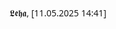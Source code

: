 𝕷𝖊𝖍𝖆, [11.05.2025 14:41]
<!DOCTYPE html>
<html lang="ru">
<head>
    <meta charset="UTF-8">
    <meta name="viewport" content="width=device-width, initial-scale=1.0">
    <title>Парные и непарные HTML-теги</title>
    <style>
        /* Общие стили */
        * {
            margin: 0;
            padding: 0;
            box-sizing: border-box;
            font-family: 'Segoe UI', Tahoma, Geneva, Verdana, sans-serif;
        }
        
        body {
            background: linear-gradient(135deg, #f8fcff, #e6f0fa);
            min-height: 100vh;
            display: flex;
            flex-direction: column;
            align-items: center;
            justify-content: center;
            padding: 20px;
            overflow: hidden;
            position: relative;
        }
        
        /* Летающие эмодзи */
        .floating-emoji {
            position: fixed;
            font-size: 24px;
            z-index: 1;
            pointer-events: none;
            opacity: 0.7;
            animation: float 15s infinite linear;
        }
        
        @keyframes float {
            0%, 100% {
                transform: translate(0, 0) rotate(0deg);
            }
            25% {
                transform: translate(20px, 20px) rotate(10deg);
            }
            50% {
                transform: translate(40px, 0) rotate(0deg);
            }
            75% {
                transform: translate(20px, -20px) rotate(-10deg);
            }
        }
        
        /* Позиции для эмодзи */
        .emoji1 { top: 10%; left: 5%; animation-duration: 18s; }
        .emoji2 { top: 20%; right: 5%; animation-duration: 22s; animation-delay: 2s; }
        .emoji3 { bottom: 15%; left: 10%; animation-duration: 20s; animation-delay: 1s; }
        .emoji4 { bottom: 25%; right: 8%; animation-duration: 25s; animation-delay: 3s; }
        .emoji5 { top: 30%; left: 8%; animation-duration: 17s; animation-delay: 4s; }
        .emoji6 { top: 15%; right: 10%; animation-duration: 19s; animation-delay: 5s; }
        
        /* Центральный контейнер */
        .main-container {
            width: 100%;
            max-width: 900px;
            background-color: white;
            border-radius: 15px;
            box-shadow: 0 5px 15px rgba(173, 216, 230, 0.3);
            overflow: hidden;
            display: flex;
            flex-direction: column;
            min-height: 600px;
            border: 1px solid #d1e3f6;
            position: relative;
            z-index: 10;
        }
        
        /* Остальные стили остаются без изменений */
        .header {
            background: linear-gradient(135deg, #a8c6fa, #e0e9ff);
            color: #2a4a7a;
            padding: 30px;
            text-align: center;
            border-bottom: 1px solid #d1e3f6;
        }
        
        .header h1 {
            font-size: 2.2rem;
            margin-bottom: 10px;
            text-shadow: 1px 1px 2px rgba(255,255,255,0.5);
        }
        
        .header p {
            color: #4a6b9b;
        }
        
        .navigation {
            display: flex;
            background-color: #f0f7ff;
            border-bottom: 1px solid #d1e3f6;
        }
        
        .nav-btn {
            flex: 1;
            text-align: center;
            padding: 15px;
            cursor: pointer;
            font-weight: 600;
            color: #4a6b9b;
            transition: all 0.3s;
            border-bottom: 3px solid transparent;
        }
        
        .nav-btn:hover {
            background-color: #e0e9ff;
            color: #2a4a7a;
        }
        
        .nav-btn.active {
            color: #2a4a7a;
            border-bottom: 3px solid #7aa1f7;
            background-color: white;
        }
        
        .content-area {
            flex: 1;
            padding: 30px;
            overflow-y: auto;
            display: none;
            background-color: white;
        }
        
        .content-area.active {
            display: block;
            animation: fadeIn 0.5s ease;
        }
        
        @keyframes fadeIn {
            from { opacity: 0; }

𝕷𝖊𝖍𝖆, [11.05.2025 14:41]
{

𝕷𝖊𝖍𝖆, [11.05.2025 14:41]
з <strong>открывающего</strong> и <strong>закрывающего</strong> тегов, между которыми размещается содержимое.</p>
            
            <div class="code-example">
                &lt;открывающий_тег&gt;Содержимое&lt;/закрывающий_тег&gt;
            </div>
            
            <h3>Основные парные теги:</h3>
            
            <table>
                <tr>
                    <th>Тег</th>
                    <th>Описание</th>
                    <th>Пример</th>
                </tr>
                <tr>
                    <td><code>&lt;html&gt;&lt;/html&gt;</code></td>
                    <td>Корневой элемент HTML-документа</td>
                    <td><code>&lt;html&gt;...весь документ...&lt;/html&gt;</code></td>
                </tr>
                <tr>
                    <td><code>&lt;head&gt;&lt;/head&gt;</code></td>
                    <td>Содержит метаинформацию о документе</td>
                    <td><code>&lt;head&gt;&lt;title&gt;Заголовок&lt;/title&gt;&lt;/head&gt;</code></td>
                </tr>
                <tr>
                    <td><code>&lt;body&gt;&lt;/body&gt;</code></td>
                    <td>Содержит видимое содержимое страницы</td>
                    <td><code>&lt;body&gt;&lt;h1&gt;Заголовок&lt;/h1&gt;&lt;/body&gt;</code></td>
                </tr>
                <tr>
                    <td><code>&lt;div&gt;&lt;/div&gt;</code></td>
                    <td>Блочный контейнер для элементов</td>
                    <td><code>&lt;div&gt;Группа элементов&lt;/div&gt;</code></td>
                </tr>
                <tr>
                    <td><code>&lt;p&gt;&lt;/p&gt;</code></td>
                    <td>Абзац текста</td>
                    <td><code>&lt;p&gt;Это абзац.&lt;/p&gt;</code></td>
                </tr>
            </table>
            
            <p class="highlight">Важно: Закрывающий тег обычно совпадает с открывающим, но с добавлением слэша <code>/</code> перед именем тега.</p>
        </div>
        
        <div id="unpaired" class="content-area">
            <h2>Непарные теги</h2>
            <p>Непарные теги (или одиночные теги) не имеют закрывающего тега и обычно используются для вставки отдельных элементов или метаинформации.</p>
            
            <div class="code-example">
                &lt;тег&gt;  или  &lt;тег /&gt;
            </div>
            
            <h3>Основные непарные теги:</h3>
            
            <table>
                <tr>
                    <th>Тег</th>
                    <th>Описание</th>
                    <th>Пример</th>
                </tr>
                <tr>
                    <td><code>&lt;img&gt;</code></td>
                    <td>Вставка изображения</td>
                    <td><code>&lt;img src="image.jpg" alt="Описание"&gt;</code></td>
                </tr>
                <tr>
                    <td><code>&lt;br&gt;</code></td>
                    <td>Перенос строки</td>
                    <td><code>Текст&lt;br&gt;на новой строке</code></td>
                </tr>
                <tr>
                    <td><code>&lt;hr&gt;</code></td>
                    <td>Горизонтальная линия</td>
                    <td><code>&lt;hr&gt;</code></td>
                </tr>
                <tr>
                    <td><code>&lt;input&gt;</code></td>
                    <td>Поле ввода формы</td>
                    <td><code>&lt;input type="text"&gt;</code></td>
                </tr>
                <tr>
                    <td><code>&lt;meta&gt;</code></td>
                    <td>Метаинформация о документе</td>
                    <td><code>&lt;meta charset="UTF-8"&gt;</code></td>
                </tr>
            </table>
            
            <p>В XHTML одиночные теги записываются с закрывающим слэшем: <code>&lt;img /&gt;</code>, <code>&lt;br /&gt;</code>, но в HTML5 это необязательно.</p>
        </div>
        
        <div id="difference" class="content-area">
            <h2>Различия между парными и непарными тегами</h2>
            
            <table>
                <tr>

𝕷𝖊𝖍𝖆, [11.05.2025 14:41]
<th>Характеристика</th>
                    <th>Парные теги</th>
                    <th>Непарные теги</th>
                </tr>
                <tr>
                    <td>Синтаксис</td>
                    <td>Имеют открывающий и закрывающий тег</td>
                    <td>Состоят только из одного тега</td>
                </tr>
                <tr>
                    <td>Содержимое</td>
                    <td>Могут содержать текст или другие элементы</td>
                    <td>Не содержат содержимого</td>
                </tr>
                <tr>
                    <td>Назначение</td>
                    <td>Для структурирования и группировки контента</td>
                    <td>Для вставки отдельных элементов или метаинформации</td>
                </tr>
                <tr>
                    <td>Примеры</td>
                    <td><code>&lt;div&gt;</code>, <code>&lt;p&gt;</code>, <code>&lt;span&gt;</code></td>
                    <td><code>&lt;img&gt;</code>, <code>&lt;br&gt;</code>, <code>&lt;input&gt;</code></td>
                </tr>
            </table>
        </div>
        
        <div id="examples" class="content-area">
            <h2>Примеры использования</h2>
            
            <h3>Пример с парными тегами:</h3>
            <div class="code-example">
                &lt;!DOCTYPE html&gt;<br>
                &lt;html&gt;<br>
                &nbsp;&nbsp;&lt;head&gt;<br>
                &nbsp;&nbsp;&nbsp;&nbsp;&lt;title&gt;Моя страница&lt;/title&gt;<br>
                &nbsp;&nbsp;&lt;/head&gt;<br>
                &nbsp;&nbsp;&lt;body&gt;<br>
                &nbsp;&nbsp;&nbsp;&nbsp;&lt;h1&gt;Заголовок&lt;/h1&gt;<br>
                &nbsp;&nbsp;&nbsp;&nbsp;&lt;p&gt;Это абзац текста.&lt;/p&gt;<br>
                &nbsp;&nbsp;&lt;/body&gt;<br>
                &lt;/html&gt;
            </div>
            
            <h3>Пример с непарными тегами:</h3>
            <div class="code-example">
                &lt;!DOCTYPE html&gt;<br>
                &lt;html&gt;<br>
                &nbsp;&nbsp;&lt;head&gt;<br>
                &nbsp;&nbsp;&nbsp;&nbsp;&lt;meta charset="UTF-8"&gt;<br>
                &nbsp;&nbsp;&nbsp;&nbsp;&lt;title&gt;Страница с изображением&lt;/title&gt;<br>
                &nbsp;&nbsp;&lt;/head&gt;<br>
                &nbsp;&nbsp;&lt;body&gt;<br>
                &nbsp;&nbsp;&nbsp;&nbsp;&lt;h1&gt;Фотография&lt;/h1&gt;<br>
                &nbsp;&nbsp;&nbsp;&nbsp;&lt;img src="photo.jpg" alt="Мое фото"&gt;<br>
                &nbsp;&nbsp;&nbsp;&nbsp;&lt;p&gt;Первая строка&lt;br&gt;Вторая строка&lt;/p&gt;<br>
                &nbsp;&nbsp;&lt;/body&gt;<br>
                &lt;/html&gt;
            </div>
        </div>
        
        <!-- Подвал -->
        <div class="footer">
            © 2023 Руководство по HTML-тегам | Все права защищены
        </div>
    </div>

    <script>
        // JavaScript для переключения между разделами
        document.addEventListener('DOMContentLoaded', function() {
            const buttons = document.querySelectorAll('.nav-btn');
            const sections = document.querySelectorAll('.content-area');
            
            buttons.forEach(button => {
                button.addEventListener('click', function() {
                    // Удаляем активный класс у всех кнопок и секций
                    buttons.forEach(btn => btn.classList.remove('active'));
                    sections.forEach(section => section.classList.remove('active'));
                    
                    // Добавляем активный класс к текущей кнопке
                    this.classList.add('active');
                    
                    // Находим и показываем соответствующую секцию
                    const targetId = this.getAttribute('data-target');
                    document.getElementById(targetId).classList.add('active');
                });
            });
            
            // Дополнительная анимация для эмодзи
            const emojis = ['✨', '💻', '🔗', '📄', '🖥️', '🌐', '📝', '🔍', '💡', '🚀'];
            const floatingElements = document.querySele

𝕷𝖊𝖍𝖆, [11.05.2025 14:41]
ctorAll('.floating-emoji');
            
            floatingElements.forEach(el => {
                // Случайный эмодзи
                const randomEmoji = emojis[Math.floor(Math.random() * emojis.length)];
                el.textContent = randomEmoji;
                
                // Случайные параметры анимации
                const size = 20 + Math.random() * 15;
                const opacity = 0.5 + Math.random() * 0.4;
                const duration = 10 + Math.random() * 20;
                const delay = Math.random() * 5;
                
                el.style.fontSize = ${size}px;
                el.style.opacity = opacity;
                el.style.animation = float ${duration}s infinite ${delay}s linear;
            });
        });
    </script>
</body>
</html>
